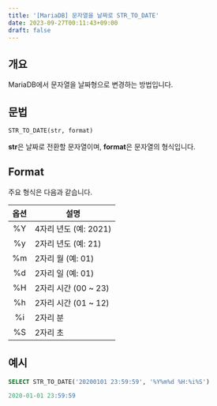 ```yaml
---
title: '[MariaDB] 문자열을 날짜로 STR_TO_DATE'
date: 2023-09-27T00:11:43+09:00
draft: false
---
```


## 개요

MariaDB에서 문자열을 날짜형으로 변경하는 방법입니다.

## 문법

```sql
STR_TO_DATE(str, format)
```

**str**은 날짜로 전환할 문자열이며, **format**은 문자열의 형식입니다.

## Format

주요 형식은 다음과 같습니다.

| 옵션 | 설명 |
| :---: | --- |
| %Y | 4자리 년도 (예: 2021) |
| %y | 2자리 년도 (예: 21) |
| %m | 2자리 월 (예: 01) |
| %d | 2자리 일 (예: 01) |
| %H | 2자리 시간 (00 ~ 23) |
| %h | 2자리 시간 (01 ~ 12) |
| %i | 2자리 분 |
| %S | 2자리 초 |

## 예시

```sql
SELECT STR_TO_DATE('20200101 23:59:59', '%Y%m%d %H:%i%S')

2020-01-01 23:59:59
```